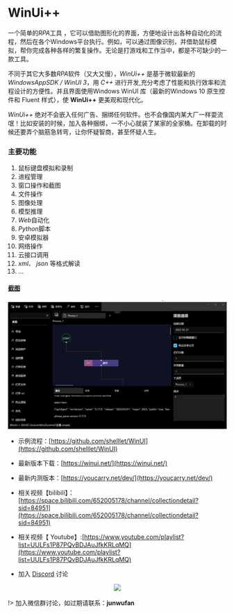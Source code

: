 # WinUi++

一个简单的*RPA*工具 ，它可以借助图形化的界面，方便地设计出各种自动化的流程，然后在各个Windows平台执行。例如，可以通过图像识别，并借助鼠标模拟，帮你完成各种各样的繁复操作。无论是打游戏和工作当中，都是不可缺少的一款工具。

不同于其它大多数*RPA*软件（又大又慢），*WinUi++* 是基于微软最新的 *WindowsAppSDK / WinUI 3*，用 *C++* 进行开发,充分考虑了性能和执行效率和流程设计的方便性。并且界面使用Windows WinUI 库（最新的Windows 10 原生控件和 Fluent 样式），使 **WinUi++** 更美观和现代化。

*WinUi++* 绝对不会嵌入任何广告、捆绑任何软件。也不会像国内某大厂一样耍流氓！比如安装的时候，加入各种捆绑，一不小心就装了某家的全家桶。在卸载的时候还要弄个脑筋急转弯，让你怀疑智商，甚至怀疑人生。

### 主要功能

1. 鼠标键盘模拟和录制
2. 进程管理
3. 窗口操作和截图
4. 文件操作
5. 图像处理
6. 模型推理
7. *Web*自动化
8. *Python*脚本
9. 安卓模拟器
10. 网络操作
11. 云接口调用
12. *xml*、 *json* 等格式解读
13. ...


#### [截图](https://winui.net/)
![WinUi++](./intro/images/01.png)


* 示例流程：[https://github.com/shelllet/WinUI](https://github.com/shelllet/WinUI)

* 最新版本下载：[https://winui.net/](https://winui.net/)
* 最新内测版本：[https://youcarry.net/dev/](https://youcarry.net/dev/)

* 相关视频【bilibili】：[https://space.bilibili.com/652005178/channel/collectiondetail?sid=84951](https://space.bilibili.com/652005178/channel/collectiondetail?sid=84951)

* 相关视频【 Youtube】:[https://www.youtube.com/playlist?list=UULFs1P87PQvBDJAuJfkKRLqMQ](https://www.youtube.com/playlist?list=UULFs1P87PQvBDJAuJfkKRLqMQ)

* 加入 [Discord](https://discord.gg/b4MeYbJrfk) 讨论

<div style="text-align:center">
    <img width="25%" src="https://youcarry.net/mmqrcode1670055164489.png">
</div>

!> 加入微信群讨论，如过期请联系：**junwufan**
